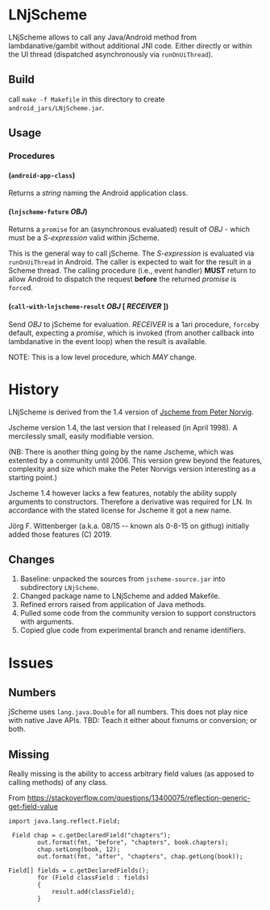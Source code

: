 # LNjScheme

LNjScheme allows to call any Java/Android method from
lambdanative/gambit without additional JNI code.  Either directly or
within the UI thread (dispatched asynchronously via `runOnUiThread`).

## Build

call `make -f Makefile` in this directory to create `android_jars/LNjScheme.jar`.

## Usage

### Procedures

#### (`android-app-class`)

Returns a *string* naming the Android application class.

#### (`lnjscheme-future` *OBJ*)

Returns a `promise` for an (asynchronous evaluated) result of *OBJ* -
which must be a *S-expression* valid within jScheme.

This is the general way to call jScheme.  The *S-expression* is
evaluated via `runOnUiThread` in Android.  The caller is expected to
wait for the result in a Scheme thread.  The calling procedure (i.e.,
event handler) **MUST** return to allow Android to dispatch the
request **before** the returned *promise* is `force`d.

#### (`call-with-lnjscheme-result` *OBJ* **[** *RECEIVER* **]**)

Send *OBJ* to jScheme for evaluation.  *RECEIVER* is a 1ari procedure,
`force`by default, expecting a *promise*, which is invoked (from
another callback into lambdanative in the event loop) when the result
is available.

NOTE: This is a low level procedure, which *MAY* change.

# History

LNjScheme is derived from the 1.4 version of
[Jscheme from Peter Norvig](http://norvig.com/jscheme.html).

Jscheme version 1.4, the last version that I released (in April
1998). A mercilessly small, easily modifiable version.

(NB: There is another thing going by the name Jscheme, which was
extented by a community until 2006.  This version grew beyond the
features, complexity and size which make the Peter Norvigs version
interesting as a starting point.)

Jscheme 1.4 however lacks a few features, notably the ability supply
arguments to constructors.  Therefore a derivative was required for
LN.  In accordance with the stated license for Jscheme it got a new
name.

Jörg F. Wittenberger (a.k.a. 08/15 -- known als 0-8-15 on githug)
initially added those features (C) 2019.

## Changes

1. Baseline: unpacked the sources from `jscheme-source.jar` into
   subdirectory `LNjScheme`.
2. Changed package name to LNjScheme and added Makefile.
3. Refined errors raised from application of Java methods.
4. Pulled some code from the community version to support constructors with arguments.
5. Copied glue code from experimental branch and rename identifiers.

# Issues

## Numbers

jScheme uses `lang.java.Double` for all numbers.  This does not play
nice with native Jave APIs.  TBD: Teach it either about fixnums or
conversion; or both.

## Missing

Really missing is the ability to access arbitrary field values (as
apposed to calling methods) of any class.

From
https://stackoverflow.com/questions/13400075/reflection-generic-get-field-value

    import java.lang.reflect.Field;

     Field chap = c.getDeclaredField("chapters");
            out.format(fmt, "before", "chapters", book.chapters);
            chap.setLong(book, 12);
            out.format(fmt, "after", "chapters", chap.getLong(book));

    Field[] fields = c.getDeclaredFields();
            for (Field classField : fields)
            {
                result.add(classField);
            }
